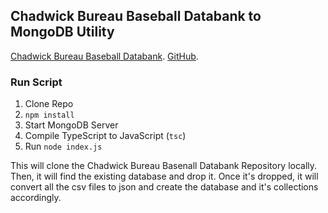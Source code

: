 ## Chadwick Bureau Baseball Databank to MongoDB Utility
[Chadwick Bureau Baseball Databank](https://github.com/chadwickbureau/baseballdatabank "Chadwick Bureau Baseball Databank").
[GitHub](https://github.com/mswilson4040/chadwick-to-mongo "GitHub").

### Run Script
1. Clone Repo
2. `npm install`
3. Start MongoDB Server
4. Compile TypeScript to JavaScript (`tsc`)
5. Run `node index.js`


This will clone the Chadwick Bureau Basenall Databank Repository locally. Then, it will find the existing database and drop it. Once it's dropped, it will convert all the csv files to json and create the database and it's collections accordingly.


